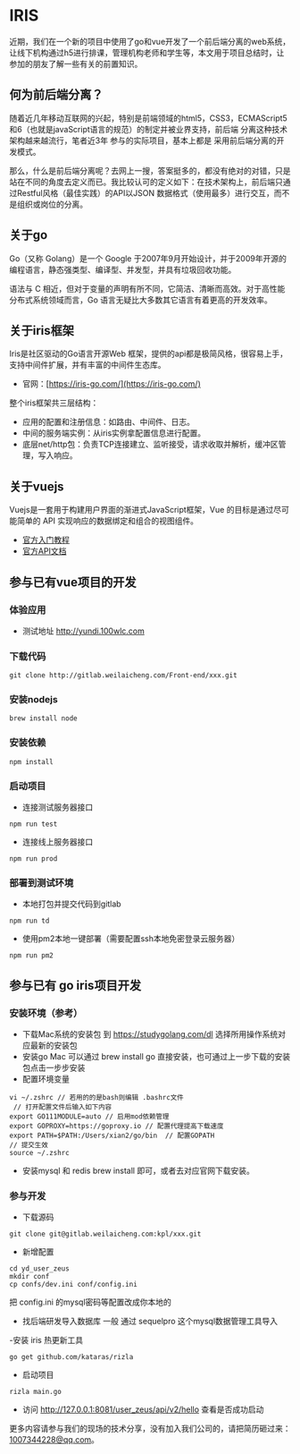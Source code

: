 # IRIS
近期，我们在一个新的项目中使用了go和vue开发了一个前后端分离的web系统，让线下机构通过h5进行排课，管理机构老师和学生等，本文用于项目总结时，让参加的朋友了解一些有关的前置知识。

## 何为前后端分离？
随着近几年移动互联网的兴起，特别是前端领域的html5，CSS3，ECMAScript5和6（也就是javaScript语言的规范）的制定并被业界支持，前后端 分离这种技术架构越来越流行，笔者近3年 参与的实际项目，基本上都是 采用前后端分离的开发模式。

那么，什么是前后端分离呢？去网上一搜，答案挺多的，都没有绝对的对错，只是站在不同的角度去定义而已。我比较认可的定义如下：在技术架构上，前后端只通过Restful风格（最佳实践）的API以JSON 数据格式（使用最多）进行交互，而不是组织或岗位的分离。

## 关于go
Go（又称 Golang）是一个 Google 于2007年9月开始设计，并于2009年开源的编程语言，静态强类型、编译型、并发型，并具有垃圾回收功能。

语法与 C 相近，但对于变量的声明有所不同，它简洁、清晰而高效。对于高性能分布式系统领域而言，Go 语言无疑比大多数其它语言有着更高的开发效率。

## 关于iris框架
Iris是社区驱动的Go语言开源Web 框架，提供的api都是极简风格，很容易上手，支持中间件扩展，并有丰富的中间件生态库。
- 官网：[https://iris-go.com/](https://iris-go.com/)

整个iris框架共三层结构：
- 应用的配置和注册信息：如路由、中间件、日志。
- 中间的服务端实例：从iris实例拿配置信息进行配置。
- 底层net/http包：负责TCP连接建立、监听接受，请求收取并解析，缓冲区管理，写入响应。

## 关于vuejs
Vuejs是一套用于构建用户界面的渐进式JavaScript框架，Vue 的目标是通过尽可能简单的 API 实现响应的数据绑定和组合的视图组件。
- [官方入门教程](https://cn.vuejs.org/v2/guide/)
- [官方API文档](https://cn.vuejs.org/v2/api/)

## 参与已有vue项目的开发
### 体验应用
- 测试地址
http://yundi.100wlc.com
### 下载代码
```
git clone http://gitlab.weilaicheng.com/Front-end/xxx.git
```
### 安装nodejs
```
brew install node
```
### 安装依赖
```
npm install
```

### 启动项目
- 连接测试服务器接口
```
npm run test
```
- 连接线上服务器接口
```
npm run prod
```

### 部署到测试环境
- 本地打包并提交代码到gitlab
```
npm run td
```
- 使用pm2本地一键部署（需要配置ssh本地免密登录云服务器）
```
npm run pm2
```

## 参与已有 go iris项目开发
### 安装环境（参考）
- 下载Mac系统的安装包
到 https://studygolang.com/dl 选择所用操作系统对应最新的安装包
- 安装go
Mac 可以通过 brew install go 直接安装，也可通过上一步下载的安装包点击一步步安装
- 配置环境变量
```
vi ~/.zshrc // 若用的的是bash则编辑 .bashrc文件
 // 打开配置文件后输入如下内容
export GO111MODULE=auto // 启用mod依赖管理 
export GOPROXY=https://goproxy.io // 配置代理提高下载速度
export PATH=$PATH:/Users/xian2/go/bin  // 配置GOPATH
// 提交生效
source ~/.zshrc
```
- 安装mysql 和 redis
brew install 即可，或者去对应官网下载安装。

### 参与开发
- 下载源码
```
git clone git@gitlab.weilaicheng.com:kpl/xxx.git
```
- 新增配置
```
cd yd_user_zeus
mkdir conf
cp confs/dev.ini conf/config.ini
```
把 config.ini 的mysql密码等配置改成你本地的
- 找后端研发导入数据库
一般 通过 sequelpro 这个mysql数据管理工具导入

-安装 iris 热更新工具
```
go get github.com/kataras/rizla
```
- 启动项目
```
rizla main.go
```
- 访问 
http://127.0.0.1:8081/user_zeus/api/v2/hello  查看是否成功启动

更多内容请参与我们的现场的技术分享，没有加入我们公司的，请把简历砸过来：1007344228@qq.com。